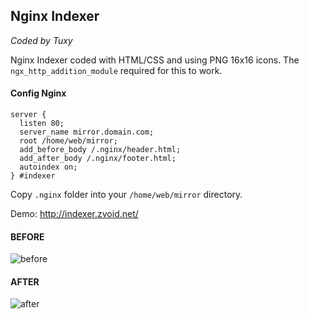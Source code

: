 Nginx Indexer
-------------
*Coded by Tuxy*

Nginx Indexer coded with HTML/CSS and using PNG 16x16 icons.
The ```ngx_http_addition_module``` required for this to work.

#### Config Nginx

```
server {
  listen 80;
  server_name mirror.domain.com;
  root /home/web/mirror;
  add_before_body /.nginx/header.html;
  add_after_body /.nginx/footer.html;
  autoindex on;
} #indexer
```

Copy ```.nginx``` folder into your ```/home/web/mirror``` directory.

Demo: http://indexer.zvoid.net/

#### BEFORE
![before](http://i.imgur.com/aSg9h5K.png)

#### AFTER
![after](http://i.imgur.com/aL3IVZ9.png)
